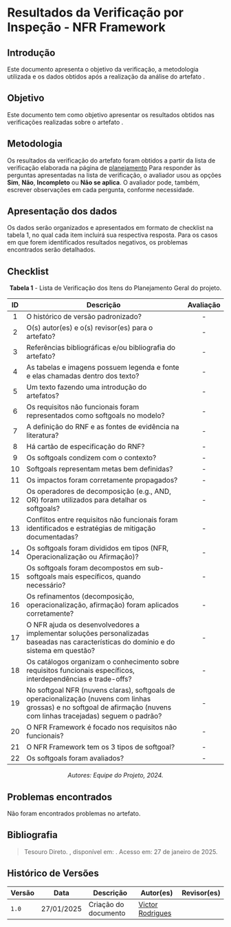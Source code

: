 # Resultados da Verificação por Inspeção - NFR Framework

## Introdução

Este documento apresenta o objetivo da verificação, a metodologia utilizada e os dados obtidos após a realização da análise do artefato []().

## Objetivo

Este documento tem como objetivo apresentar os resultados obtidos nas verificações realizadas sobre o artefato []().

## Metodologia

Os resultados da verificação do artefato foram obtidos a partir da lista de verificação elaborada na página de [planejamento](../entrega4/planej2-e4.md) Para responder às perguntas apresentadas na lista de verificação, o avaliador usou as opções **Sim**, **Não**, **Incompleto** ou **Não se aplica**. O avaliador pode, também, escrever observações em cada pergunta, conforme necessidade.

## Apresentação dos dados

Os dados serão organizados e apresentados em formato de checklist na tabela 1, no qual cada item incluirá sua respectiva resposta. Para os casos em que forem identificados resultados negativos, os problemas encontrados serão detalhados.

## Checklist

<center>

**Tabela 1** - Lista de Verificação dos Itens do Planejamento Geral do projeto.

|        ID        | Descrição                                                                                                           | Avaliação  |
| :--------------: | ------------------------------------------------------------------------------------------------------------------- | :--------: | 
| 1 | O histórico de versão padronizado? | - |
| 2 | O(s) autor(es) e o(s) revisor(es) para o artefato? | - |
| 3 | Referências bibliográficas e/ou bibliografia do artefato? | - |
| 4 | As tabelas e imagens possuem legenda e fonte e elas chamadas dentro dos texto? | - |
| 5 | Um texto fazendo uma introdução do artefatos? | - |
| 6 | Os requisitos não funcionais foram representados como softgoals no modelo? | - |
| 7 | A definição do RNF e as fontes de evidência na literatura? | - |
| 8 | Há cartão de especificação do RNF? | - |
| 9 | Os softgoals condizem com o contexto? | - |
| 10 | Softgoals representam metas bem definidas? | - |
| 11 | Os impactos foram corretamente propagados? | - |
| 12 | Os operadores de decomposição (e.g., AND, OR) foram utilizados para detalhar os softgoals? | - |
| 13 | Conflitos entre requisitos não funcionais foram identificados e estratégias de mitigação documentadas? | - |
| 14 | Os softgoals foram divididos em tipos (NFR, Operacionalização ou Afirmação)? | - |
| 15 | Os softgoals foram decompostos em sub-softgoals mais específicos, quando necessário? | - |
| 16 | Os refinamentos (decomposição, operacionalização, afirmação) foram aplicados corretamente? | - |
| 17 | O NFR ajuda os desenvolvedores a implementar soluções personalizadas baseadas nas características do domínio e do sistema em questão? | - |
| 18 | Os catálogos organizam o conhecimento sobre requisitos funcionais específicos, interdependências e trade-offs? | - |
| 19 | No softgoal NFR (nuvens claras), softgoals de operacionalização (nuvens com linhas grossas) e no softgoal de afirmação (nuvens com linhas tracejadas) seguem o padrão? | - |
| 20 | O NFR Framework é focado nos requisitos não funcionais? | - |
| 21 | O NFR Framework tem os 3 tipos de softgoal? | - |
| 22 | Os softgoals foram avaliados? | - |

_Autores: Equipe do Projeto, 2024._

</center>

## Problemas encontrados

Não foram encontrados problemas no artefato.

## Bibliografia

> Tesouro Direto. , disponível em: . Acesso em: 27 de janeiro de 2025.

## Histórico de Versões

| Versão  | Data | Descrição | Autor(es) | Revisor(es) |
| -------- | ------ | ------ | ---------- | ---------- |
| `1.0` | 27/01/2025 | Criação do documento  | [Victor Rodrigues](https://github.com/ViictorHugoo) |  |
